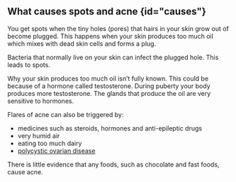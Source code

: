 ## What causes spots and acne {id="causes"}

You get spots when the tiny holes (pores) that hairs in your skin grow out of become plugged. This happens when your skin produces too much oil which mixes with dead skin cells and forms a plug. 

Bacteria that normally live on your skin can infect the plugged hole. This leads to spots. 

Why your skin produces too much oil isn’t fully known. This could be because of a hormone called testosterone. During puberty your body produces more testosterone. The glands that produce the oil are very sensitive to hormones. 

Flares of acne can also be triggered by:

- medicines such as steroids, hormones and anti-epileptic drugs
- very humid air
- eating too much dairy 
- [polycystic ovarian disease](http://www.nhs.uk/conditions/Polycystic-ovarian-syndrome/Pages/Introduction.aspx)

There is little evidence that any foods, such as chocolate and fast foods, cause acne.